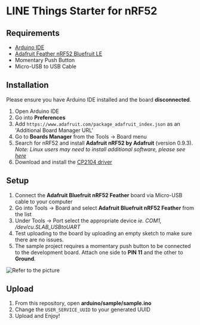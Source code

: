 # LINE Things Starter for nRF52

## Requirements
* [Arduino IDE](https://www.arduino.cc/en/Main/Software)
* [Adafruit Feather nRF52 Bluefruit LE](https://www.adafruit.com/product/3406)
* Momentary Push Button
* Micro-USB to USB Cable

## Installation
Please ensure you have Arduino IDE installed and the board **disconnected**.

1. Open Arduino IDE
2. Go into **Preferences**
3. Add `https://www.adafruit.com/package_adafruit_index.json` as an 'Additional Board Manager URL'
4. Go to **Boards Manager** from the Tools -> Board menu
5. Search for nRF52 and install **Adafruit nRF52 by Adafruit** (version 0.9.3).
*Note: Linux users may need to install additional software, please see [here](https://learn.adafruit.com/bluefruit-nrf52-feather-learning-guide/arduino-bsp-setup)*
6. Download and install the [CP2104 driver](https://www.silabs.com/products/development-tools/software/usb-to-uart-bridge-vcp-drivers)

## Setup
1. Connect the **Adafruit Bluefruit nRF52 Feather** board via Micro-USB cable to your computer
2. Go into Tools -> Board and select **Adafruit Bluefruit nRF52 Feather** from the list
3. Under Tools -> Port select the appropriate device *ie. COM1, /dev/cu.SLAB_USBtoUART*
4. Test uploading to the board by uploading an empty sketch to make sure there are no issues.
5. The sample project requires a momentary push button to be connected to the development board. Attach one side to **PIN 11** and the other to **Ground**.

![Refer to the picture](./Button_Connection.png)

## Upload
1. From this repository, open **arduino/sample/sample.ino**
2. Change the `USER_SERVICE_UUID` to your generated UUID
3. Upload and Enjoy!
